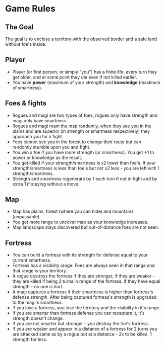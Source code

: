 # Game Rules

## The Goal
The goal is to enclose a territory with the observed border and a safe land without foe's inside.

## Player
- Player (or first person, or simply "you") has a finite life, every turn they get older, and at some point they die even if not killed earlier.
- You have **power** (maximum of your strength) and **knowledge** (maximum of smartness).

## Foes & fights
- Rogues and magi are two types of foes, rogues only have strength and magi only have smartness.
- Rogues and magi roam the map randomly, when they see you in the plains and are superior (in strength or smartness respectively) they approach you for a fight.
- Foes cannot see you in the forest to change their route but can randomly stumble upon you and fight.
- You win a foe if you have more strength (or smartness). You get +1 to power or knowledge as the result.
- You get killed if your strength/smartness is x2 lower than foe's. If your strength/smartness is less than foe's but not x2 less - you are left with 1 strength/smartness.
- Strength and smartness regenerate by 1 each turn if not in fight and by extra 1 if staying without a move.

## Map
- Map has plains, forest (where you can hide) and mountains (unpassable).
- You get more range to uncover map as your knowledge increases.
- Map landscape stays discovered but out-of-distance foes are not seen.

## Fortress
- You can build a fortress with its strength for defense equal to your current smartness.
- Fortress has a visibility range. Foes are always seen in that range and that range is your territory.
- A rogue destroys the fortress if they are stronger, if they are weaker - they are killed if being 2 turns in range of the fortress. If they have equal strength - no one is hurt.
- A magi captures a fortress if their smartness is higher than fortress's defense strength. After being captured fortress's strength is upgraded to the magi's smartness.
- If you lose a fortress, you lose the territory and the visibility in it's range.
- If you are smarter than fortress defense you can recapture it, it's strength doesn't change.
- If you are not smarter but stronger - you destroy the foe's fortress.
- If you are weaker and appear in a distance of a fortress for 2 turns you are attacked same as by a rogue but at a distance - 2x to be killed, 1 strength for less.
